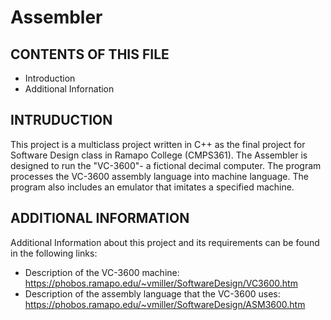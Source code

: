 # Assembler

CONTENTS OF THIS FILE
---------------------
* Introduction
* Additional Infornation


INTRUDUCTION
------------
This project is a multiclass project written in C++ as the final project for Software Design class in Ramapo College (CMPS361).
The Assembler is designed to run the "VC-3600"- a fictional decimal computer.
The program processes the VC-3600 assembly language into machine language.
The program also includes an emulator that imitates a specified machine.

ADDITIONAL INFORMATION
----------------------
Additional Information about this project and its requirements can be found in the following links:
* Description of the VC-3600 machine: https://phobos.ramapo.edu/~vmiller/SoftwareDesign/VC3600.htm
* Description of the assembly language that the VC-3600 uses: https://phobos.ramapo.edu/~vmiller/SoftwareDesign/ASM3600.htm
